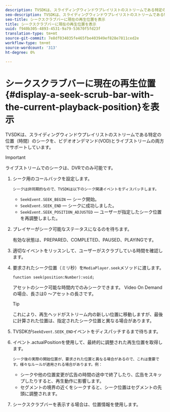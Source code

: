 ```yaml
---
description: TVSDKは、スライディングウィンドウプレイリストのストリームである特定の位置（時間）のシークを、ビデオオンデマンド(VOD)とライブストリームの両方でサポートしています。
seo-description: TVSDKは、スライディングウィンドウプレイリストのストリームである特定の位置（時間）のシークを、ビデオオンデマンド(VOD)とライブストリームの両方でサポートしています。
seo-title: シークスクラブバーに現在の再生位置を表示
title: シークスクラブバーに現在の再生位置を表示
uuid: f940b305-4893-4531-9a79-53670f5fd23f
translation-type: tm+mt
source-git-commit: 7e8df034035fe465fbe403949ef828e7811ced2e
workflow-type: tm+mt
source-wordcount: '313'
ht-degree: 0%

---
```



# シークスクラブバーに現在の再生位置{#display-a-seek-scrub-bar-with-the-current-playback-position}を表示

TVSDKは、スライディングウィンドウプレイリストのストリームである特定の位置（時間）のシークを、ビデオオンデマンド(VOD)とライブストリームの両方でサポートしています。

>[!IMPORTANT]
>
>ライブストリームでのシークは、DVRでのみ可能です。

1. シーク用のコールバックを設定します。

       シークは非同期的なので、TVSDKは以下のシーク関連イベントをディスパッチします。
   
   * `SeekEvent.SEEK_BEGIN`  — シーク開始。
   * `SeekEvent.SEEK_END`  — シークに成功しました。
   * `SeekEvent.SEEK_POSITION_ADJUSTED`  — ユーザーが指定したシーク位置を再調整しました。

1. プレイヤーがシーク可能なステータスになるのを待ちます。

   有効な状態は、PREPARED、COMPLETED、PAUSED、PLAYINGです。

1. 適切なイベントをリッスンして、ユーザーがスクラブしている時間を確認します。
1. 要求されたシーク位置（ミリ秒）を`MediaPlayer.seek`メソッドに渡します。

   ```
   function seek(position:Number):void;
   ```

   アセットのシーク可能な時間内でのみシークできます。 Video On Demandの場合、長さは0 ～アセットの長さです。

   >[!TIP]
   >
   >これにより、再生ヘッドがストリーム内の新しい位置に移動しますが、最後に計算された位置は、指定されたシーク位置と異なる場合があります。

1. TVSDKが`SeekEvent.SEEK_END`イベントをディスパッチするまで待ちます。
1. イベント.actualPositionを使用して、最終的に調整された再生位置を取得します。

       シーク後の実際の開始位置が、要求された位置と異なる場合があるので、これは重要です。様々なルールが適用される場合があります。例：
   
   * シークや他の位置変更が広告の時間の途中で終了したり、広告をスキップしたりすると、再生動作に影響します。
   * セグメントの境界の近くをシークすると、シーク位置はセグメントの先頭に調整されます。

1. シークスクラブバーを表示する場合は、位置情報を使用します。
